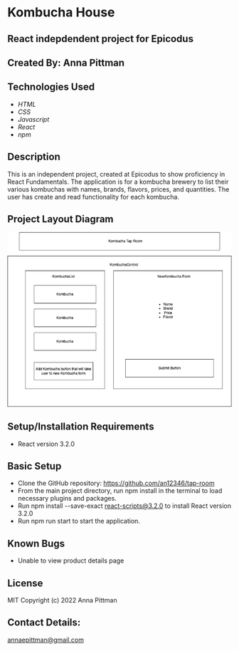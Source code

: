 # Kombucha House

## React indepdendent project for Epicodus

## Created By: Anna Pittman

## Technologies Used
* _HTML_
* _CSS_
* _Javascript_
* _React_
* _npm_

## Description
This is an independent project, created at Epicodus to show proficiency in React Fundamentals. The application is for a kombucha brewery to list their various kombuchas with names, brands, flavors, prices, and quantities. The user has create and read functionality for each kombucha.

## Project Layout Diagram
![Component diagram](./img/tap-room.png)

## Setup/Installation Requirements
* React version 3.2.0

## Basic Setup
* Clone the GitHub repository: https://github.com/an12346/tap-room
* From the main project directory, run npm install in the terminal to load necessary plugins and packages.
* Run npm install --save-exact react-scripts@3.2.0 to install React version 3.2.0
* Run npm run start to start the application.

## Known Bugs
* Unable to view product details page

## License
MIT Copyright (c) 2022 Anna Pittman

## Contact Details:
annaepittman@gmail.com

